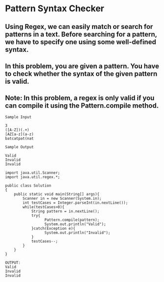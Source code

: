 # Pattern Syntax Checker

## Using Regex, we can easily match or search for patterns in a text. Before searching for a pattern, we have to specify one using some well-defined syntax.

## In this problem, you are given a pattern. You have to check whether the syntax of the given pattern is valid.

## Note: In this problem, a regex is only valid if you can compile it using the Pattern.compile method.

```
Sample Input

3
([A-Z])(.+)
[AZ[a-z](a-z)
batcatpat(nat
```

```
Sample Output

Valid
Invalid
Invalid
```

```
import java.util.Scanner;
import java.util.regex.*;

public class Solution
{
	public static void main(String[] args){
		Scanner in = new Scanner(System.in);
		int testCases = Integer.parseInt(in.nextLine());
		while(testCases>0){
			String pattern = in.nextLine();
          	try{
                  Pattern.compile(pattern);
                  System.out.println("Valid");
            }catch(Exception e){
                  System.out.println("Invalid");
            }
            testCases--;
		}
	}
}

```

```
OUTPUT:
Valid
Invalid
Invalid
```
